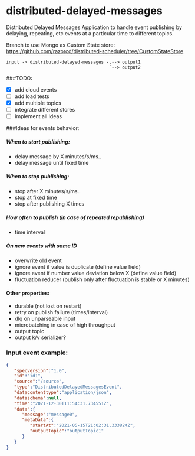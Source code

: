 # distributed-delayed-messages

Distributed Delayed Messages Application to handle event publishing by delaying, repeating, etc events at a particular time to different topics. 

Branch to use Mongo as Custom State store: https://github.com/razorcd/distributed-scheduler/tree/CustomStateStore

```
input -> distributed-delayed-messages -.--> output1
                                       `--> output2
```

###TODO:
 - [x] add cloud events
 - [ ] add load tests
 - [x] add multiple topics
 - [ ] integrate different stores
 - [ ] implement all Ideas
 
###Ideas for events behavior:

##### When to start publishing: 
 - delay message by X minutes/s/ms..
 - delay message until fixed time

##### When to stop publishing:
 - stop after X minutes/s/ms..
 - stop at fixed time
 - stop after publishing X times 
 
##### How often to publish (in case of repeated republishing)
 - time interval

##### On new events with same ID
 - overwrite old event
 - ignore event if value is duplicate (define value field)
 - ignore event if number value deviation below X (define value field)
 - fluctuation reducer (publish only after fluctuation is stable or X minutes)
 
#### Other properties:
 - durable (not lost on restart)  
 - retry on publish failure (times/interval)
 - dlq on unparseable input
 - microbatching in case of high throughput
 - output topic
 - output k/v serializer?
 
 
### Input event example:

```json
{
   "specversion":"1.0",
   "id":"id1",
   "source":"/source",
   "type":"DistributedDelayedMessagesEvent",
   "datacontenttype":"application/json",
   "dataschema":null,
   "time":"2021-12-30T11:54:31.734551Z",
   "data":{
      "message":"message0",
      "metaData":{
         "startAt":"2021-05-15T21:02:31.333824Z",
         "outputTopic":"outputTopic1"
      }
   }
}
```  